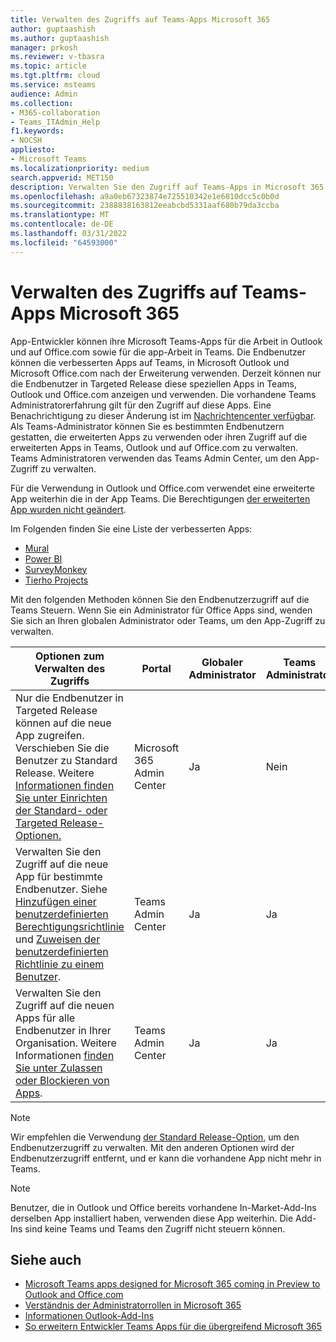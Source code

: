 ```yaml
---
title: Verwalten des Zugriffs auf Teams-Apps Microsoft 365
author: guptaashish
ms.author: guptaashish
manager: prkosh
ms.reviewer: v-tbasra
ms.topic: article
ms.tgt.pltfrm: cloud
ms.service: msteams
audience: Admin
ms.collection:
- M365-collaboration
- Teams_ITAdmin_Help
f1.keywords:
- NOCSH
appliesto:
- Microsoft Teams
ms.localizationpriority: medium
search.appverid: MET150
description: Verwalten Sie den Zugriff auf Teams-Apps in Microsoft 365.
ms.openlocfilehash: a9a0eb67323874e725510342e1e6810dcc5c0b0d
ms.sourcegitcommit: 2388838163812eeabcbd5331aaf680b79da3ccba
ms.translationtype: MT
ms.contentlocale: de-DE
ms.lasthandoff: 03/31/2022
ms.locfileid: "64593000"
---
```

# <a name="manage-access-to-teams-apps-across-microsoft-365"></a>Verwalten des Zugriffs auf Teams-Apps Microsoft 365

App-Entwickler können ihre Microsoft Teams-Apps für die Arbeit in Outlook und auf Office.com sowie für die app-Arbeit in Teams. Die Endbenutzer können die verbesserten Apps auf Teams, in Microsoft Outlook und Microsoft Office.com nach der Erweiterung verwenden. Derzeit können nur die Endbenutzer in Targeted Release diese speziellen Apps in Teams, Outlook und Office.com anzeigen und verwenden. Die vorhandene Teams Administratorerfahrung gilt für den Zugriff auf diese Apps. Eine Benachrichtigung zu dieser Änderung ist im [Nachrichtencenter verfügbar](https://admin.microsoft.com/AdminPortal/Home#/MessageCenter/:/messages/MC334280). Als Teams-Administrator können Sie es bestimmten Endbenutzern gestatten, die erweiterten Apps zu verwenden oder ihren Zugriff auf die erweiterten Apps in Teams, Outlook und auf Office.com zu verwalten. Teams Administratoren verwenden das Teams Admin Center, um den App-Zugriff zu verwalten.

Für die Verwendung in Outlook und Office.com verwendet eine erweiterte App weiterhin die in der App Teams. Die Berechtigungen [der erweiterten App wurden nicht geändert](https://devblogs.microsoft.com/microsoft365dev/ignite-2021-building-apps-for-collaboration-in-a-hybrid-world/#personal-tabs).

Im Folgenden finden Sie eine Liste der verbesserten Apps:

* [Mural](https://teams.microsoft.com/l/app/c738b607-88dd-4f16-aefe-6a824c65d25d?source=app-details-dialog)
* [Power BI](https://teams.microsoft.com/l/app/1c4340de-2a85-40e5-8eb0-4f295368978b?source=app-details-dialog)
* [SurveyMonkey](https://teams.microsoft.com/l/app/0fd925a0-357f-4d25-8456-b3022aaa41a9?source=app-details-dialog)
* [Tierho Projects](https://teams.microsoft.com/l/app/4a39aea9-8537-4c2f-b66d-ca364eb3b80d?source=app-details-dialog)

Mit den folgenden Methoden können Sie den Endbenutzerzugriff auf die Teams Steuern. Wenn Sie ein Administrator für Office Apps sind, wenden Sie sich an Ihren globalen Administrator oder Teams, um den App-Zugriff zu verwalten.

| Optionen zum Verwalten des Zugriffs |Portal|Globaler Administrator|Teams Administrator|
|--|---|---|--|
| Nur die Endbenutzer in Targeted Release können auf die neue App zugreifen. Verschieben Sie die Benutzer zu Standard Release. Weitere [Informationen finden Sie unter Einrichten der Standard- oder Targeted Release-Optionen.](/microsoft-365/admin/manage/release-options-in-office-365?view=o365-worldwide&preserve-view=true) | Microsoft 365 Admin Center | Ja | Nein |
| Verwalten Sie den Zugriff auf die neue App für bestimmte Endbenutzer. Siehe [Hinzufügen einer benutzerdefinierten Berechtigungsrichtlinie](teams-app-permission-policies.md#create-a-custom-app-permission-policy) und [Zuweisen der benutzerdefinierten Richtlinie zu einem Benutzer](policy-assignment-overview.md). | Teams Admin Center | Ja | Ja |
| Verwalten Sie den Zugriff auf die neuen Apps für alle Endbenutzer in Ihrer Organisation. Weitere Informationen [finden Sie unter Zulassen oder Blockieren von Apps](manage-apps.md#allow-and-block-apps). | Teams Admin Center | Ja | Ja |

> [!NOTE]
> Wir empfehlen die Verwendung [der Standard Release-Option,](/microsoft-365/admin/manage/release-options-in-office-365?view=o365-worldwide&preserve-view=true) um den Endbenutzerzugriff zu verwalten. Mit den anderen Optionen wird der Endbenutzerzugriff entfernt, und er kann die vorhandene App nicht mehr in Teams.

> [!NOTE]
> Benutzer, die in Outlook und Office bereits vorhandene In-Market-Add-Ins derselben App installiert haben, verwenden diese App weiterhin. Die Add-Ins sind keine Teams und Teams den Zugriff nicht steuern können.

## <a name="see-also"></a>Siehe auch

* [Microsoft Teams apps designed for Microsoft 365 coming in Preview to Outlook and Office.com](https://techcommunity.microsoft.com/t5/microsoft-365-blog/microsoft-teams-apps-designed-for-microsoft-365-coming-in/ba-p/3269538)
* [Verständnis der Administratorrollen in Microsoft 365](/microsoft-365/admin/add-users/about-admin-roles?view=o365-worldwide&preserve-view=true)  
* [Informationen Outlook-Add-Ins](/office/dev/add-ins/outlook/outlook-add-ins-overview)
* [So erweitern Entwickler Teams Apps für die übergreifend Microsoft 365](/microsoftteams/platform/m365-apps/overview)
